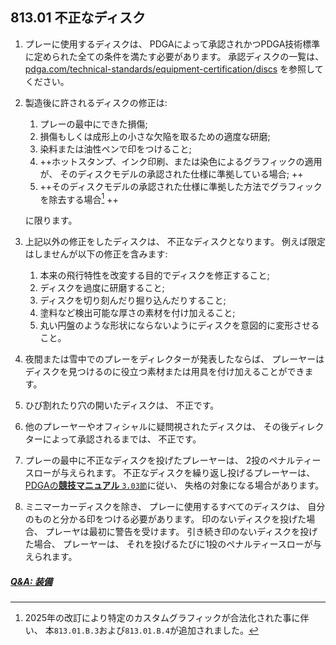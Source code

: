 ## 813.01 不正なディスク

1. プレーに使用するディスクは、
PDGAによって承認されかつPDGA技術標準に定められた全ての条件を満たす必要があります。
承認ディスクの一覧は、
[pdga.com/technical-standards/equipment-certification/discs](https://pdga.com/technical-standards/equipment-certification/discs)
を参照してください。

1. 製造後に許されるディスクの修正は:

    1. プレーの最中にできた損傷;
    1. 損傷もしくは成形上の小さな欠陥を取るための適度な研磨;
    1. 染料または油性ペンで印をつけること;
    1. ++ホットスタンプ、インク印刷、または染色によるグラフィックの適用が、
    そのディスクモデルの承認された仕様に準拠している場合; ++
    1. ++そのディスクモデルの承認された仕様に準拠した方法でグラフィックを除去する場合[^81301.1] ++

    に限ります。

1. 上記以外の修正をしたディスクは、
不正なディスクとなります。
例えば限定はしませんが以下の修正を含みます:

    1. 本来の飛行特性を改変する目的でディスクを修正すること;
    1. ディスクを過度に研磨すること;
    1. ディスクを切り刻んだり掘り込んだりすること;
    1. 塗料など検出可能な厚さの素材を付け加えること;
    1. 丸い円盤のような形状にならないようにディスクを意図的に変形させること。

1. 夜間または雪中でのプレーをディレクターが発表したならば、
プレーヤーはディスクを見つけるのに役立つ素材または用具を付け加えることができます。

1. ひび割れたり穴の開いたディスクは、
不正です。

1. 他のプレーヤーやオフィシャルに疑問視されたディスクは、
その後ディレクターによって承認されるまでは、
不正です。

1. プレーの最中に不正なディスクを投げたプレーヤーは、
2投のペナルティースローが与えられます。
不正なディスクを繰り返し投げるプレーヤーは、
[PDGAの**競技マニュアル** `3.03節`](http://www.jpdga.jp/dgcm.php)に従い、
失格の対象になる場合があります。

1. ミニマーカーディスクを除き、
プレーに使用するすべてのディスクは、
自分のものと分かる印をつける必要があります。
印のないディスクを投げた場合、
プレーヤは最初に警告を受けます。
引き続き印のないディスクを投げた場合、
プレーヤーは、
それを投げるたびに1投のペナルティースローが与えられます。


##### [Q&A: 装備](qa-equ)


[^81301.1]: 2025年の改訂により特定のカスタムグラフィックが合法化された事に伴い、
本`813.01.B.3`および`813.01.B.4`が追加されました。
